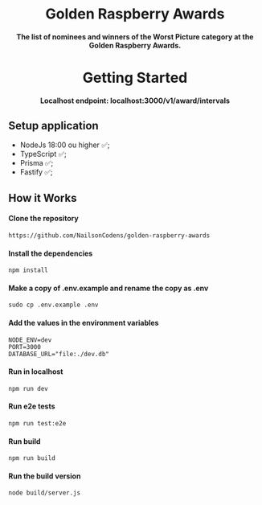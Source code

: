 <h1 align="center">
   Golden Raspberry Awards 
</h1>

<h4 align="center"> 
  The list of nominees and winners of the Worst Picture category at the Golden Raspberry Awards.
</h4>


<h1 align="center"> Getting Started</h1> 

<h4 align="center"><b>Localhost endpoint:</b> localhost:3000/v1/award/intervals </h4> 


## Setup application

- NodeJs 18:00 ou higher ✅;
- TypeScript ✅;
- Prisma ✅;
- Fastify ✅;

## How it Works

#### Clone the repository 

```
https://github.com/NailsonCodens/golden-raspberry-awards
```

#### Install the dependencies

```
npm install
```

#### Make a copy of .env.example and rename the copy as .env

```
sudo cp .env.example .env
```
#### Add the values ​​in the environment variables

```
NODE_ENV=dev
PORT=3000
DATABASE_URL="file:./dev.db"

```

#### Run in localhost

```
npm run dev 
```

#### Run e2e tests

```
npm run test:e2e 
```

#### Run build

```
npm run build
```

#### Run the build version

```
node build/server.js
```